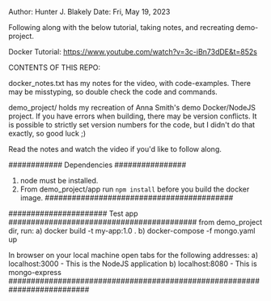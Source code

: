 Author: Hunter J. Blakely
Date: Fri, May 19, 2023


Following along with the below tutorial, taking notes, and recreating demo-project.

Docker Tutorial: https://www.youtube.com/watch?v=3c-iBn73dDE&t=852s


CONTENTS OF THIS REPO:

docker_notes.txt has my notes for the video, with code-examples. 
There may be misstyping, so double check the code and commands.

demo_project/ holds my recreation of Anna Smith's demo Docker/NodeJS project.
If you have errors when building, there may be version conflicts. It is possible
to strictly set version numbers for the code, but I didn't do that exactly, so good luck ;)

Read the notes and watch the video if you'd like to follow along.

############ Dependencies ################
1) node must be installed.
2) From demo_project/app run `npm install` 
   before you build the docker image.
##########################################


###################### Test app ##########################################
from demo_project dir, run:
	a) docker build -t my-app:1.0 .
	b) docker-compose -f mongo.yaml up

In browser on your local machine open tabs for the following addresses:
	a) localhost:3000
		- This is the NodeJS application
	b) localhost:8080
		- This is mongo-express
########################################################################## 
